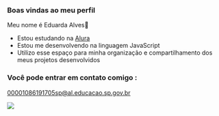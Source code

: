 ### Boas vindas ao meu perfil

Meu nome é Eduarda Alves💜 

- Estou estudando na [Alura](https://www.alura.com.br)
- Estou me desenvolvendo na linguagem JavaScript
- Utilizo esse espaço para minha organização e compartilhamento dos meus projetos desenvolvidos

### Você pode entrar em contato comigo :
00001086191705sp@al.educacao.sp.gov.br

![](https://pa1.aminoapps.com/6271/f7268c1ce88e131e93826e21ff8de2530d89817b_hq.gif)
